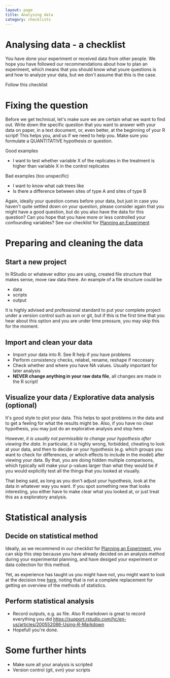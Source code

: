 ```yaml
---
layout: page
title: Analysing data
category: checklists
---
```


Analysing data - a checklist
===

You have done your experiment or received data from other people. We hope you have followed our recommendations about how to plan an experiment, which means that you should know what youre questions is and how to analyze your data, but we don't assume that this is the case. 

Follow this checklist

# Fixing the question

Before we get technical, let's make sure we are certain what we want to find out. Write down the specific question that you want to answer with your data on paper, in a text document, or, even better, at the beginning of your R script! This helps you, and us if we need to help you. Make sure you formulate a QUANTITATIVE hypothesis or question.

Good examples

* I want to test whether variable X of the replicates in the treatment is higher than variable X in the control replicates  

Bad examples (too unspecific)

* I want to know what oak trees like
* Is there a difference between sites of type A and sites of type B 
 
Again, ideally your question comes before your data, but just in case you haven't quite settled down on your question, please consider again that you might have a good question, but do you also have the data for this question? Can you hope that you have more or less controlled your confounding variables? See our checklist for [Planning an Experiment](/checklists/planningAnExperiment.md)


# Preparing and cleaning the data

## Start a new project

In RStudio or whatever editor you are using, created file structure that makes sense, move raw data there. An example of a file structure could be 

+ data
+ scripts
+ output

It is highly advised and professional standard to put your complete project under a version control such as svn or git, but if this is the first time that you hear about this option and you are under time pressure, you may skip this for the moment.

## Import and clean your data

* Import your data into R. See R help if you have problems
* Perform consistency checks, relabel, rename, reshape if neccesary
* Check whether and where you have NA values. Usually important for later analysis
* **NEVER change anything in your raw data file**, all changes are made in the R script!

## Visualize your data / Explorative data analysis (optional)

It's good style to plot your data. This helps to spot problems in the data and to get a feeling for what the results might be. Also, if you have no clear hypothesis, you may just do an explorative analysis and stop here. 

However, *it is usually not permissible to change your hypothesis after viewing the data*. In particular, it is highly wrong, forbidded, cheating to look at your data, and then to decide on your hypothesis (e.g. which groups you want to check for differences, or which effects to include in the model) after viewing your data. By that, you are doing hidden multiple comparisons, which typically will make your p-values larger than what they would be if you would explicitly test all the things that you looked at visually. 

That being said, as long as you don't adjust your hypothesis, look at the data in whatever way you want. If you spot something new that looks interesting, you either have to make clear what you looked at, or just treat this as a exploratory analysis. 

# Statistical analysis

## Decide on statistical method

Ideally, as we recommend in our checklist for [Planning an Experiment](/checklists/planningAnExperiment.md), you can skip this step because you have already decided on an analysis method during your experimental planning, and have desiged your experiment or data collection for this method.

Yet, as experience has taught us you might have not, you might want to look at the decision tree [here](/checklists/whichAnalysis.md), noting that is not a complete replacement for getting an overview of the methods of statistics.


## Perform statistical analysis

* Record outputs, e.g. as file. Also R markdown is great to record everything you did https://support.rstudio.com/hc/en-us/articles/200552086-Using-R-Markdown
* Hopefull you're done.


# Some further hints 

* Make sure all your analysis is scripted
* Version control (git, svn) your scripts







